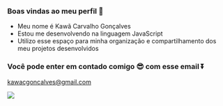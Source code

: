 ### Boas vindas ao meu perfil 👀

- Meu nome é Kawã Carvalho Gonçalves 
- Estou me desenvolvendo na linguagem JavaScript
- Utilizo esse espaço para minha organização e compartilhamento dos meu projetos desenvolvidos

### Você pode enter em contado comigo 😎 com esse email ⏬

kawacgoncalves@gmail.com



![](https://media.tenor.com/x6SQb8A-gkkAAAAC/saschahuebers-bocholt.gif)

